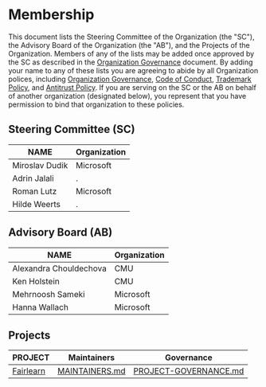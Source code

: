 # Membership

This document lists the Steering Committee of the Organization (the "SC"), the Advisory Board of the Organization (the "AB"), and the Projects of the Organization. Members of any of the lists may be added once approved by the SC as described in the [Organization Governance](./ORG-GOVERNANCE.md) document. By adding your name to any of these lists you are agreeing to abide by all Organization polices, including
[Organization Governance](./ORG-GOVERNANCE.md),
[Code of Conduct](./code-of-conduct.md),
[Trademark Policy](./trademarks.md), and
[Antitrust Policy](./antitrust-policy.md). If you are serving on the SC or the AB on behalf of another organization (designated below), you represent that you have permission to bind that organization to these policies.

## Steering Committee (SC)

| **NAME** | **Organization** |
| --- | --- |
| Miroslav Dudik | Microsoft |
| Adrin Jalali | . |
| Roman Lutz | Microsoft |
| Hilde Weerts | . |

## Advisory Board (AB)

| **NAME** | **Organization** |
| --- | --- |
| Alexandra Chouldechova | CMU |
| Ken Holstein | CMU |
| Mehrnoosh Sameki | Microsoft |
| Hanna Wallach | Microsoft |

## Projects

| **PROJECT** | **Maintainers** | **Governance** |
| --- | --- | --- |
| [Fairlearn](https://fairlearn.github.io/) | [MAINTAINERS.md](https://github.com/fairlearn/fairlearn/blob/master/MAINTAINERS.md) | [PROJECT-GOVERNANCE.md](./PROJECT-GOVERNANCE.md) |
